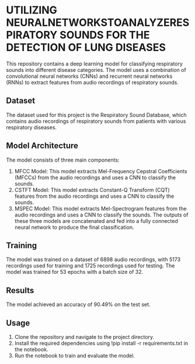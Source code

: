#  UTILIZING NEURALNETWORKSTOANALYZERESPIRATORY SOUNDS FOR THE DETECTION OF LUNG DISEASES

This repository contains a deep learning model for classifying respiratory sounds into different disease categories. The model uses a combination of convolutional neural networks (CNNs) and recurrent neural networks (RNNs) to extract features from audio recordings of respiratory sounds.

## Dataset

The dataset used for this project is the Respiratory Sound Database, which contains audio recordings of respiratory sounds from patients with various respiratory diseases.

## Model Architecture

The model consists of three main components:

  1. MFCC Model: This model extracts Mel-Frequency Cepstral Coefficients (MFCCs) from the audio recordings and uses a CNN to classify the sounds.
  2. CSTFT Model: This model extracts Constant-Q Transform (CQT) features from the audio recordings and uses a CNN to classify the sounds.
  3. MSPEC Model: This model extracts Mel-Spectrogram features from the audio recordings and uses a CNN to classify the sounds.
The outputs of these three models are concatenated and fed into a fully connected neural network to produce the final classification.

## Training

The model was trained on a dataset of 6898 audio recordings, with 5173 recordings used for training and 1725 recordings used for testing. The model was trained for 53 epochs with a batch size of 32.

## Results

The model achieved an accuracy of 90.49% on the test set.

## Usage

  1. Clone the repository and navigate to the project directory.
  2. Install the required dependencies using !pip install -r requirements.txt in the notebook.
  3. Run the notebook to train and evaluate the model.
